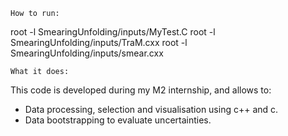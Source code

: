 ```
How to run:
```

root -l SmearingUnfolding/inputs/MyTest.C
root -l SmearingUnfolding/inputs/TraM.cxx
root -l SmearingUnfolding/inputs/smear.cxx

```
What it does:
```

This code is developed during my M2 internship, and allows to:

- Data processing, selection and visualisation using c++ and c.
- Data bootstrapping to evaluate uncertainties.

